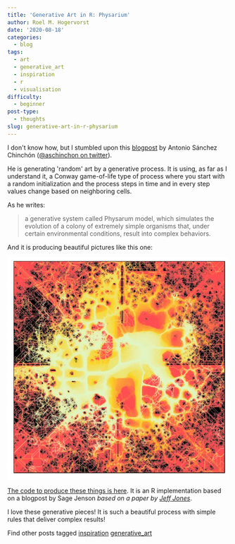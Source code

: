 ```yaml
---
title: 'Generative Art in R: Physarium'
author: Roel M. Hogervorst
date: '2020-08-18'
categories:
  - blog
tags:
  - art
  - generative_art
  - inspiration
  - r
  - visualisation
difficulty:
  - beginner
post-type:
  - thoughts
slug: generative-art-in-r-physarium
---
```

I don't know how, but I stumbled upon this [blogpost](https://fronkonstin.com/2020/08/11/abstractions/) by
Antonio Sánchez Chinchón ([@aschinchon on twitter](https://twitter.com/aschinchon)).

He is generating 'random' art by a generative process. It is using, as far as I understand it, a Conway game-of-life type of 
process where you start with a random initialization and the process
steps in time and in every step values change based on neighboring cells.

As he writes:

> a generative system called Physarum model, which simulates the evolution of a colony of extremely simple organisms that, under certain environmental conditions, result into complex behaviors.

And it is producing beautiful pictures like this one:

![Beautiful image that Antonio calls *The Death of a Red Dwarf*](prueba126.png)

[The code to produce these things is here](https://github.com/aschinchon/abstractions). It is an R implementation based on a blogpost by Sage Jenson 
*based on a paper by [Jeff Jones](https://uwe-repository.worktribe.com/output/980579/characteristics-of-pattern-formation-and-evolution-in-approximations-of-physarum-transport-networks)*.

I love these generative pieces! It is such a beautiful process with
simple rules that deliver complex results!

Find other posts tagged  [inspiration](https://notes.rmhogervorst.nl/tags/inspiration/)
[generative_art](https://notes.rmhogervorst.nl/tags/generative_art/)
